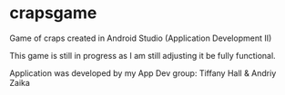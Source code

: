 # crapsgame
Game of craps created in Android Studio (Application Development II)

This game is still in progress as I am still adjusting it be fully functional.

Application was developed by my App Dev group: Tiffany Hall & Andriy Zaika
